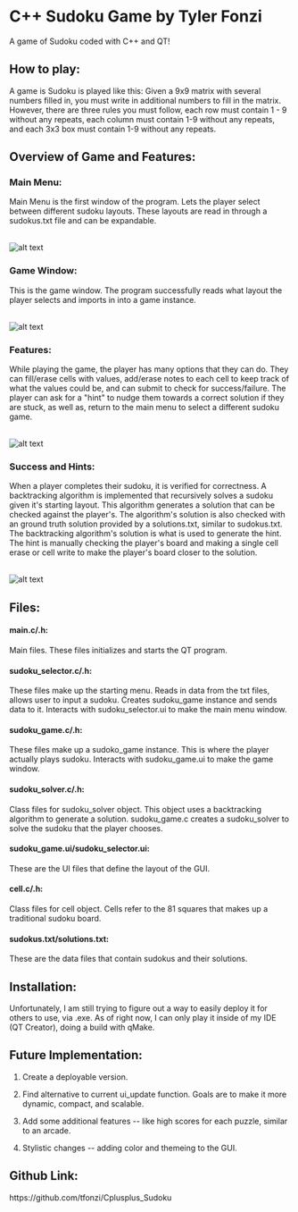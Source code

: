 <h1>C++ Sudoku Game by Tyler Fonzi</h1>

A game of Sudoku coded with C++ and QT!

<h2>How to play:</h2>
A game is Sudoku is played like this: Given a 9x9 matrix with several numbers filled in, you must write in additional numbers to fill in the matrix. 
However, there are three rules you must follow, each row must contain 1 - 9 without any repeats, each column must contain 1-9 without any repeats, and each 3x3 box must contain 1-9 without any repeats.

<h2>Overview of Game and Features:</h2>

<h3>Main Menu:</h3> Main Menu is the first window of the program. Lets the player select between different sudoku layouts. These layouts are read in through a sudokus.txt file and can be expandable.<br /><br />

![alt text](https://github.com/tfonzi/Cplusplus_Sudoku/blob/main/MainMenu.PNG)

<h3>Game Window:</h3> This is the game window. The program successfully reads what layout the player selects and imports in into a game instance.<br /><br />


![alt text](https://github.com/tfonzi/Cplusplus_Sudoku/blob/main/Sudoku%20Game.PNG)

<h3>Features:</h3>
While playing the game, the player has many options that they can do. They can fill/erase cells with values, add/erase notes to each cell to keep track of what the values could be, and can submit to check for success/failure. The player can ask for a "hint" to nudge them towards a correct solution if they are stuck, as well as, return to the main menu to select a different sudoku game.<br /><br />


![alt text](https://github.com/tfonzi/Cplusplus_Sudoku/blob/main/Features.PNG)

<h3>Success and Hints:</h3>
When a player completes their sudoku, it is verified for correctness. A backtracking algorithm is implemented that recursively solves a sudoku given it's starting layout. 
This algorithm generates a solution that can be checked against the player's. The algorithm's solution is also checked with an ground truth solution provided by a solutions.txt, similar to sudokus.txt. The backtracking algorithm's solution is what is used to generate the hint. The hint is manually checking the player's board and making a single cell erase or cell write to make the player's board closer to the solution.<br /><br />

![alt text](https://github.com/tfonzi/Cplusplus_Sudoku/blob/main/Success.PNG)

<h2>Files:</h2>

<h4>main.c/.h:</h4> 
Main files. These files initializes and starts the QT program.

<h4>sudoku_selector.c/.h:</h4> 
These files make up the starting menu. Reads in data from the txt files, allows user to input a sudoku. Creates sudoku_game instance and sends data to it. Interacts with sudoku_selector.ui to make the main menu window.

<h4>sudoku_game.c/.h:</h4> 
These files make up a sudoko_game instance. This is where the player actually plays sudoku. Interacts with sudoku_game.ui to make the game window.

<h4>sudoku_solver.c/.h:</h4> 
Class files for sudoku_solver object. This object uses a backtracking algorithm to generate a solution. sudoku_game.c creates a sudoku_solver to solve the sudoku that the player chooses.

<h4>sudoku_game.ui/sudoku_selector.ui:</h4> 
These are the UI files that define the layout of the GUI.

<h4>cell.c/.h:</h4> 
Class files for cell object. Cells refer to the 81 squares that makes up a traditional sudoku board.

<h4>sudokus.txt/solutions.txt:</h4> 
These are the data files that contain sudokus and their solutions.

<h2>Installation:</h2> Unfortunately, I am still trying to figure out a way to easily deploy it for others to use, via .exe. As of right now, I can only play it inside of my IDE (QT Creator), doing a build with qMake.

<h2>Future Implementation:</h2>

1. Create a deployable version.

2. Find alternative to current ui_update function. Goals are to make it more dynamic, compact, and scalable.

3. Add some additional features -- like high scores for each puzzle, similar to an arcade.

4. Stylistic changes -- adding color and themeing to the GUI.

<h2>Github Link:</h2> https://github.com/tfonzi/Cplusplus_Sudoku


